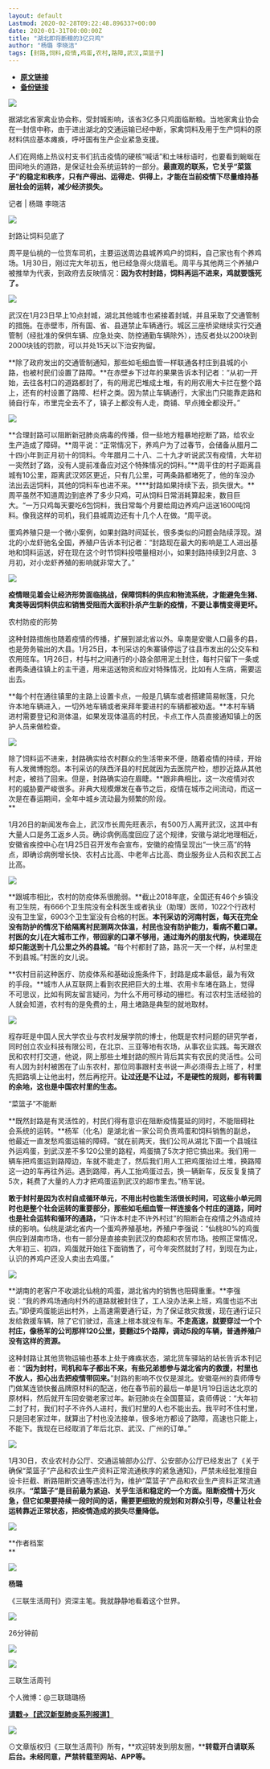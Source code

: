 ```yaml
---
layout: default
Lastmod: 2020-02-28T09:22:48.896337+00:00
date: 2020-01-31T00:00:00Z
title: "湖北即将断粮的3亿只鸡"
author: "杨璐 李晓洁"
tags: [封路,饲料,疫情,鸡蛋,农村,路障,武汉,菜篮子]
---
```


* [**原文链接**](http://mp.weixin.qq.com/s?__biz=MTc5MTU3NTYyMQ==&mid=2650709891&idx=1&sn=c8722ba6402ea5c3969137fa25d59148&chksm=5afc8ea96d8b07bf1fbdd0d1e4c0dfea105332f542a3045f571af520891b872b23b51cc5d94b#rd)
* [**备份链接**](https://archive.ph/CkJ8b)


  

![](/images/post/3584fa6b0244f327b1ef565b1ee3dbea.jpg)

  

据湖北省家禽业协会称，受封城影响，该省3亿多只鸡面临断粮。当地家禽业协会在一封信中称，由于进出湖北的交通运输已经中断，家禽饲料及用于生产饲料的原材料供应基本瘫痪，呼吁国有生产企业紧急支援。  

人们在网络上热议村支书们抗击疫情的硬核“喊话”和土味标语时，也要看到蜿蜒在田间地头的道路，是保证社会系统运转的一部分。**最直观的联系，它关乎“菜篮子”的稳定和秩序，只有产得出、运得走、供得上，才能在当前疫情下尽量维持基层社会的运转，减少经济损失。**  

  

记者 | 杨璐 李晓洁  

![](/images/post/63b1048706447ee10f606217ddb0d922.jpg)  

  

封路让饲料见底了

周平是仙桃的一位货车司机，主要运送周边县城养鸡户的饲料，自己家也有个养鸡场。1月30日，刚过完大年初五，他已经急得火烧眉毛。周平与其他两三个养殖户被推举为代表，到政府去反映情况：**因为农村封路，饲料再运不进来，鸡就要饿死了。**

![](/images/post/930634c5c5c0cd183c78f29c83d32ef4.jpg)  

武汉在1月23日早上10点封城，湖北其他城市也紧接着封城，并且采取了交通管制的措施。在赤壁市，所有国、省、县道禁止车辆通行。城区三座桥梁继续实行交通管制（经批准的保供车辆、应急处突、防控通勤车辆除外），违反者处以200块到2000块钱的罚款，可以并处15天以下治安拘留。

**除了政府发出的交通管制通知，那些如毛细血管一样联通各村庄到县城的小路，也被村民们设置了路障。**在赤壁乡下过年的果果告诉本刊记者：“从初一开始，去往各村口的道路都封了，有的用泥巴堆成土堆，有的用农用大卡拦在整个路上，还有的村设置了路障、栏杆之类。因为禁止车辆通行，大家出门只能靠走路和骑自行车，市里完全去不了，镇子上都没有人走，商铺、早点摊全都没开。”

![](/images/post/bf03ca5e79a75fb58b493e8cde743713.jpg)  

**合理封路可以阻断新冠肺炎病毒的传播，但一些地方粗暴地挖断了路，给农业生产造成了障碍。**周平说：“正常情况下，养鸡户为了过春节，会储备从腊月二十四小年到正月初十的饲料。今年腊月二十八、二十九才听说武汉有疫情，大年初一突然封了路，没有人提前准备应对这个特殊情况的饲料。”**周平住的村子距离县城有10公里，距离武汉郊区更近，只有几公里，可两条路都堵死了，他的车没办法出去运饲料，其他的饲料车也进不来。****封路如果持续下去，损失很大。**周平虽然不知道周边到底养了多少只鸡，可从饲料日常消耗算起来，数目巨大。“一万只鸡每天要吃6包饲料，我日常每个月要给周边养鸡户运送1600吨饲料。像我这样的司机，我们县城周边还有十几个人在做。“周平说。

蛋鸡养殖只是一个微小案例，如果封路时间延长，很多类似的问题会陆续浮现。湖北的小龙虾驰名全国，养殖户告诉本刊记者：“封路现在最大的影响是工人进出基地和饲料运送，好在现在这个时节饲料投喂量相对小，如果封路持续到2月底、3月初，对小龙虾养殖的影响就非常大了。”

![](/images/post/488b13d4b6a109a0169576319b2a8a12.jpg)  

**疫情眼见着会让经济形势面临挑战，保障饲料的供应和物流系统，才能避免生猪、禽类等因饲料供应和销售受阻而大面积扑杀产生新的疫情，不要让事情变得更坏。**

  

农村防疫的形势

这种封路措施也随着疫情的传播，扩展到湖北省以外。阜南是安徽人口最多的县，也是劳务输出的大县。1月25日，本刊采访的朱寨镇停运了往县市发出的公交车和农用班车。1月26日，村与村之间通行的小路全部用泥土封住，每村只留下一条或者两条通往镇上的主干道，用来运送物资和应对特殊情况，比如有人生病，需要运出去。

**每个村在通往镇里的主路上设置卡点，一般是几辆车或者搭建简易帐篷，只允许本地车辆进入，一切外地车辆或者来拜年要进村的车辆都被劝返。**本村车辆进村需要登记和测体温，如果发现体温高的村民，卡点工作人员直接通知镇上的医护人员来做检查。  

![](/images/post/7457399294131a1a8216855fb680873b.jpg)  

除了饲料运不进来，封路确实给农村群众的生活带来不便，随着疫情的持续，开始有人发微博抱怨。本刊采访的陕西洋县的村民就因为去医院产检，想抄近路从其他村走，被挡了回来。但是，封路确实迫在眉睫。**跟非典相比，这一次疫情对农村的威胁要严峻很多。非典大规模爆发在春节之后，疫情在城市之间流动，而这一次是在春运期间，全年中城乡流动最为频繁的阶段。  
**

1月26日的新闻发布会上，武汉市长周先旺表示，有500万人离开武汉，这其中有大量人口是务工返乡人员。确诊病例高度回应了这个规律，安徽与湖北地理相近，安徽省疾控中心在1月25日召开发布会宣布，安徽的疫情呈现出“一快三高”的特点，即确诊病例增长快、农村占比高、中老年占比高、商业服务业人员和农民工占比高。

![](/images/post/bae5e9a314569be64a4a4a4f23ce0ccc.jpg)  

**跟城市相比，农村的防疫体系很脆弱。**截止2018年底，全国还有46个乡镇没有卫生院，有666个卫生院没有全科医生或者执业（助理）医师，1022个行政村没有卫生室，6903个卫生室没有合格的村医。**本刊采访的河南村医，每天在完全没有防护的情况下给隔离村民测两次体温，村民也没有防护能力，看病不戴口罩。村医的女儿在大城市工作，带回家的口罩不够用，通过海外的朋友代购，快递现在却只能送到十几公里之外的县城。**“每个村都封了路，路况一天一个样，从村里走不到县城。”村医的女儿说。

**农村目前这种医疗、防疫体系和基础设施条件下，封路是成本最低，最为有效的手段。**城市人从互联网上看到农民把巨大的土堆、农用卡车堵在路上，觉得不可思议，比如有网友留言疑问，为什么不用可移动的栅栏。有过农村生活经验的人就会知道，农村有的是免费的土，用土堵路是典型的就地取材。

![](/images/post/f5e5d277164bd4243f27ad8f2715e75f.jpg)  

程存旺是中国人民大学农业与农村发展学院的博士，他既是农村问题的研究学者，同时创立农业科技有限公司，在北京、三亚等地有农场，从事农业实践。每天跟农民和农村打交道，他说，网上那些土堆封路的照片背后其实有农民的灵活性。公司有人因为封村被困在了山东农村，那位同事跟村支书说一声必须得去上班了，村里先把路填上让他出村，然后再挖开。**让过还是不让过，不是硬性的规则，都有转圜的余地，这也是中国农村里的生态。**

  

“菜篮子”不能断

**既然封路是有灵活性的，村民们得有意识在阻断疫情蔓延的同时，不能阻碍社会系统的运转。**杨军（化名）是湖北省一家公司负责鸡蛋和饲料销售的副总，他最近一直发愁鸡蛋运输的障碍。“就在前两天，我们公司从湖北下面一个县城往外运鸡蛋，到武汉差不多120公里的路程，鸡蛋搞了5次才把它搞出来。我们用一辆车把鸡蛋运到路障边，车就不能走了，然后我们用人工把鸡蛋抬过土堆，换路障这一边的车再往外运。遇到路障，再人工抬鸡蛋过去，换一辆新车，反反复复搞了5次，耗费了大量的人力才把鸡蛋运到武汉的超市里去。”杨军说。

**敢于封村是因为农村自成循环单元，不用出村也能生活很长时间，可这些小单元同时也是整个社会运转的重要部分，那些如毛细血管一样连接各个村庄的道路，同时也是社会运转和循环的通路，**“只许本村走不许外村过”的阻断会在疫情之外造成持续的影响。仙桃是湖北省内一个蛋鸡养殖基地，养殖户李强说：“仙桃80%的鸡蛋供应到湖南市场，也有一部分是直接卖到武汉的商超和农贸市场。按照正常情况，大年初三、初四，鸡蛋就开始往下面销售了，可今年突然就封了村，到现在为止，认识的养鸡户还没人卖出去鸡蛋。”

![](/images/post/b738fd2737698c169437a593c82f8459.jpg)  

**湖南的老客户不收湖北仙桃的鸡蛋，湖北省内的销售也阻碍重重。**李强说：“我的养鸡场通向村外的道路就被封住了，工人没办法来上班，鸡蛋也运不出去。”即便鸡蛋能运出村外，上高速需要通行证，为了保证救灾救援，现在通行证只发给救援车辆，除了它们驶过，高速上根本就没有车。**不走高速，就要穿过一个个村庄，像杨军的公司那样120公里，要翻过5个路障，调动5段的车辆，普通养殖户没有这样的资源。**

这种封路让其他货物运输也基本上处于瘫痪状态，湖北货车驿站的站长告诉本刊记者：“**因为封村，司机和车子都出不来，有些兄弟想参与湖北省内的救援，村里也不放人，担心出去把疫情带回来。**”封路的影响不仅仅是湖北。安徽亳州的袁师傅专门做某连锁快餐品牌原材料的配送，他在春节前的最后一单是1月19日运达北京的原材料，然后就开车回安徽老家过年。新冠肺炎在全国蔓延，袁师傅说：“大年初二封了村，我们村子不许外人进村，我们村里的人也不能出去。我平时不住村里，只是回老家过年，就算出了村也没法接单，很多地方都设了路障，高速也只能上，不能下。我现在已经取消了年后北京、武汉、广州的订单。”

![](/images/post/384a5719e9fa836546c36d48edd724d8.jpg)  

1月30日，农业农村办公厅、交通运输部办公厅、公安部办公厅已经发出了《关于确保“菜篮子”产品和农业生产资料正常流通秩序的紧急通知》，严禁未经批准擅自设卡拦截、断路阻断交通等违法行为，维护“菜篮子”产品和农业生产资料正常流通秩序。**“菜篮子”是目前最为紧迫、关乎生活和稳定的一个方面。阻断疫情十万火急，但它如果要持续一段时间的话，需要更细致的规划和对群众引导，尽量让社会运转靠近正常状态，把疫情造成的损失尽量降低。**

![](/images/post/e3f4f87538a73eb9c4eb7780a4bbc76c.jpg)

**作者档案  
**

![](/images/post/487b38bb6bd4f80cb315e86d68bb9f4e.jpg)

**杨璐**

《三联生活周刊》资深主笔。我就静静地看着这个世界。

![](/images/post/487b38bb6bd4f80cb315e86d68bb9f4e.jpg)

26分钟前

![](/images/post/c35881e81cbf35d6ed3f8b35101ce9d7.jpg)

  

![](/images/post/03650c348c0ce3c968e83c85dc036801.jpg)

三联生活周刊

个人微博：@三联璐璐杨

  

  

  

  

  

[**请戳→【武汉新型肺炎系列报道】**](https://mp.weixin.qq.com/mp/homepage?__biz=MTc5MTU3NTYyMQ==&hid=20&sn=b8f68a8338b85e7ca8605f774ef8a762)  

  

  

  

  

![](/images/post/a3ac776c95686ca6aa1ff43d1d0569c6.jpg)  

⊙文章版权归《三联生活周刊》所有，**欢迎转发到朋友圈，****转载开白请联系后台。未经同意，严禁转载至网站、APP等。**

